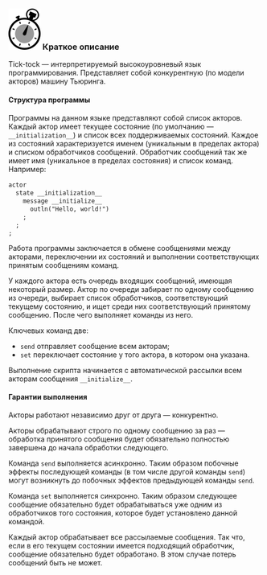 ### ![](logo/logo.png) Краткое описание

Tick-tock — интерпретируемый высокоуровневый язык программирования. Представляет собой конкурентную (по модели акторов) машину Тьюринга.

#### Структура программы

Программы на данном языке представляют собой список акторов. Каждый актор имеет текущее состояние (по умолчанию — `__initialization__`) и список всех поддерживаемых состояний. Каждое из состояний характеризуется именем (уникальным в пределах актора) и списком обработчиков сообщений. Обработчик сообщений так же имеет имя (уникальное в пределах состояния) и список команд. Например:

```
actor
  state __initialization__
    message __initialize__
      outln("Hello, world!")
    ;
  ;
;
```

Работа программы заключается в обмене сообщениями между акторами, переключении их состояний и выполнении соответствующих принятым сообщениям команд.

У каждого актора есть очередь входящих сообщений, имеющая некоторый размер. Актор по очереди забирает по одному сообщению из очереди, выбирает список обработчиков, соответствующий текущему состоянию, и ищет среди них соответствующий принятому сообщению. После чего выполняет команды из него.

Ключевых команд две:

- `send` отправляет сообщение всем акторам;
- `set` переключает состояние у того актора, в котором она указана.

Выполнение скрипта начинается с автоматической рассылки всем акторам сообщения `__initialize__`.

#### Гарантии выполнения

Акторы работают независимо друг от друга — конкурентно.

Акторы обрабатывают строго по одному сообщению за раз — обработка принятого сообщения будет обязательно полностью завершена до начала обработки следующего.

Команда `send` выполняется асинхронно. Таким образом побочные эффекты последующей команды (в том числе другой команды `send`) могут возникнуть до побочных эффектов предыдующей команды `send`.

Команда `set` выполняется синхронно. Таким образом следующее сообщение обязательно будет обрабатываться уже одним из обработчиков того состояния, которое будет установлено данной командой.

Каждый актор обрабатывает все рассылаемые сообщения. Так что, если в его текущем состоянии имеется подходящий обработчик, сообщение обязательно будет обработано. В этом случае потерь сообщений быть не может.
